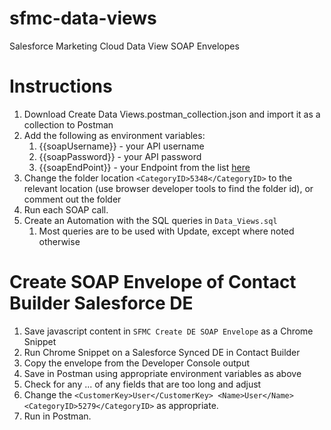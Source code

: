 # sfmc-data-views
Salesforce Marketing Cloud Data View SOAP Envelopes

# Instructions
1. Download Create Data Views.postman_collection.json and import it as a collection to Postman
1. Add the following as environment variables: 
	1. {{soapUsername}} - your API username
	1. {{soapPassword}} - your API password
	1. {{soapEndPoint}} - your Endpoint from the list [here](https://developer.salesforce.com/docs/atlas.en-us.noversion.mc-apis.meta/mc-apis/wsdl-endpoint-links.htm)
1. Change the folder location ```<CategoryID>5348</CategoryID>``` to the relevant location (use browser developer tools to find the folder id), or comment out the folder
1. Run each SOAP call. 
1. Create an Automation with the SQL queries in ```Data_Views.sql``` 
	1. Most queries are to be used with Update, except where noted otherwise



# Create SOAP Envelope of Contact Builder Salesforce DE

1. Save javascript content in ```SFMC Create DE SOAP Envelope``` as a Chrome Snippet
1. Run Chrome Snippet on a Salesforce Synced DE in Contact Builder
1. Copy the envelope from the Developer Console output
1. Save in Postman using appropriate environment variables as above  
1. Check for any ... of any fields that are too long and adjust
1. Change the ```<CustomerKey>User</CustomerKey>
				 <Name>User</Name>
				 <CategoryID>5279</CategoryID>``` as appropriate.
1. Run in Postman. 
